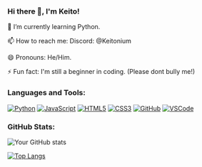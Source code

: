 ### Hi there 👋, I'm Keito!

🌱 I’m currently learning Python.

📫 How to reach me: Discord: @Keitonium

😄 Pronouns: He/Him.

⚡ Fun fact: I'm still a beginner in coding. (Please dont bully me!)

### Languages and Tools:

[![Python](https://img.shields.io/badge/Python-3776AB?style=flat&logo=python&logoColor=white)](https://www.python.org/)
[![JavaScript](https://img.shields.io/badge/JavaScript-F7DF1E?style=flat&logo=javascript&logoColor=black)](https://developer.mozilla.org/en-US/docs/Web/JavaScript)
[![HTML5](https://img.shields.io/badge/HTML5-E34F26?style=flat&logo=html5&logoColor=white)](https://developer.mozilla.org/en-US/docs/Web/Guide/HTML/HTML5)
[![CSS3](https://img.shields.io/badge/CSS3-1572B6?style=flat&logo=css3&logoColor=white)](https://developer.mozilla.org/en-US/docs/Web/CSS)
[![GitHub](https://img.shields.io/badge/GitHub-100000?style=flat&logo=github&logoColor=white)](https://github.com/)
[![VSCode](https://img.shields.io/badge/VSCode-007ACC?style=flat&logo=visual-studio-code&logoColor=white)](https://code.visualstudio.com/)

### GitHub Stats:

![Your GitHub stats](https://github-readme-stats.vercel.app/api?username=keitonium&show_icons=true&theme=radical)

[![Top Langs](https://github-readme-stats.vercel.app/api/top-langs/?username=yourusername&layout=compact)](https://github.com/anuraghazra/github-readme-stats)
